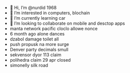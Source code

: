 - 👋 Hi, I’m @nurdid 1968
- 👀 I’m interested in computers, blochain
- 🌱 I’m currently learning car
- 💞️ I’m looking to collaborate on mobile and desctop apps
- manta network pacific cloclo allowe nonce
- 6 month ago alone dances
- dzabol damage toilet all
- push propusk na more surge
- Denver party decimals smull
- sekvensor dyor 113 claim
- polihedra claim 29 apr closed
- simonelly silk road
